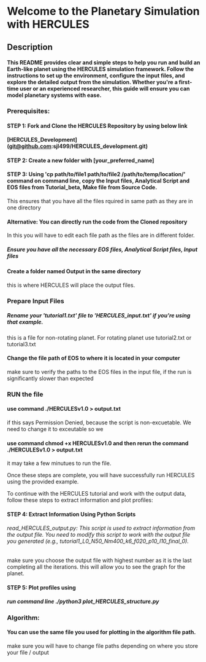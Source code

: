 # Welcome to the Planetary Simulation with HERCULES
## Description

#### This README provides clear and simple steps to help you run and build an Earth-like planet using the HERCULES simulation framework. Follow the instructions to set up the environment, configure the input files, and explore the detailed output from the simulation. Whether you're a first-time user or an experienced researcher, this guide will ensure you can model planetary systems with ease.

### Prerequisites:
#### STEP 1: Fork and Clone the HERCULES Repository by using below link
#### [HERCULES_Development] (git@github.com:sjl499/HERCULES_development.git)

#### STEP 2: Create a new folder with [your_preferred_name]
#### STEP 3: Using 'cp path/to/file1 path/to/file2 /path/to/temp/location/' command on command line, copy the Input files, Analytical Script and EOS files from Tutorial_beta, Make file from Source Code.
This ensures that you have all the files rquired in same path as they are in one directory 

#### Alternative: You can directly run the code from the Cloned repository
In this you will have to edit each file path as the files are in different folder.

##### Ensure you have all the necessary EOS files, Analytical Script files, Input files
#### Create a folder named Output in the same directory
this is where HERCULES will place the output files.

### Prepare Input Files
##### Rename your 'tutorial1.txt' file to 'HERCULES_input.txt' if you're using that example.
this is a file for non-rotating planet. For rotating planet use tutorial2.txt or tutorial3.txt
#### Change the file path of EOS to where it is located in your computer
make sure to verify the paths to the EOS files in the input file, if the run is significantly slower than expected

### RUN the file
#### use command ./HERCULESv1.0 > output.txt
if this says Permission Denied, because the script is non-excuetable. We need to change it to exceutable so we  
#### use command chmod +x HERCULESv1.0 and then rerun the command ./HERCULESv1.0 > output.txt
it may take a few minutues to run the file. 

Once these steps are complete, you will have successfully run HERCULES using the provided example.

To continue with the HERCULES tutorial and work with the output data, follow these steps to extract information and plot profiles:

#### STEP 4: Extract Information Using Python Scripts
###### read_HERCULES_output.py: This script is used to extract information from the output file. You need to modify this script to work with the output file you generated (e.g., tutorial1_L0_N50_Nm400_k6_f020_p10_l10_final_0).
make sure you choose the output file with highest number as it is the last completing all the iterations. this will allow you to see the graph for the planet.


#### STEP 5: Plot profiles using 
##### run command line ./python3 plot_HERCULES_structure.py


### Algorithm:
#### You can use the same file you used for plotting in the algorithm file path. 
make sure you will have to change file paths depending on where you store your file / output



